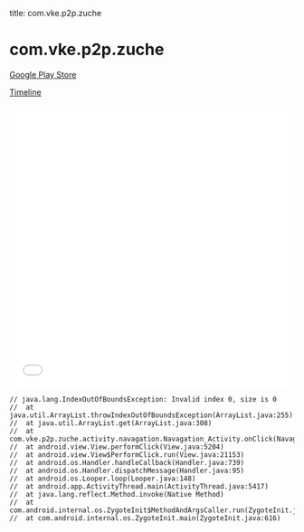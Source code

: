 title: com.vke.p2p.zuche

# com.vke.p2p.zuche

[Google Play Store](https://play.google.com/store/apps/details?id=com.vke.p2p.zuche)

[Timeline](./vis-timeline.html)

<iframe src="./vis-timeline.html" width="100%" height="500px" style="border:none;"></iframe>

```
// java.lang.IndexOutOfBoundsException: Invalid index 0, size is 0
// 	at java.util.ArrayList.throwIndexOutOfBoundsException(ArrayList.java:255)
// 	at java.util.ArrayList.get(ArrayList.java:308)
// 	at com.vke.p2p.zuche.activity.navagation.Navagation_Activity.onClick(Navagation_Activity.java:567)
// 	at android.view.View.performClick(View.java:5204)
// 	at android.view.View$PerformClick.run(View.java:21153)
// 	at android.os.Handler.handleCallback(Handler.java:739)
// 	at android.os.Handler.dispatchMessage(Handler.java:95)
// 	at android.os.Looper.loop(Looper.java:148)
// 	at android.app.ActivityThread.main(ActivityThread.java:5417)
// 	at java.lang.reflect.Method.invoke(Native Method)
// 	at com.android.internal.os.ZygoteInit$MethodAndArgsCaller.run(ZygoteInit.java:726)
// 	at com.android.internal.os.ZygoteInit.main(ZygoteInit.java:616)

```




